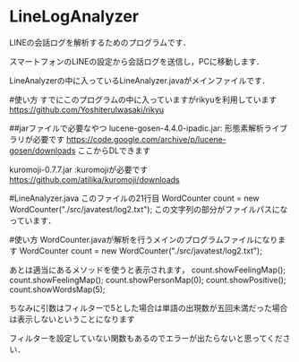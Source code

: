 # LineLogAnalyzer
LINEの会話ログを解析するためのプログラムです．

スマートフォンのLINEの設定から会話ログを送信し，PCに移動します．

LineAnalyzerの中に入っているLineAnalyzer.javaがメインファイルです．


#使い方
すでにこのプログラムの中に入っていますがrikyuを利用しています
https://github.com/YoshiteruIwasaki/rikyu

##jarファイルで必要なやつ
lucene-gosen-4.4.0-ipadic.jar: 形態素解析ライブラリが必要です
https://code.google.com/archive/p/lucene-gosen/downloads
ここからDLできます

kuromoji-0.7.7.jar :kuromojiが必要です
https://github.com/atilika/kuromoji/downloads


#LineAnalyzer.java
このファイルの21行目
WordCounter count = new WordCounter("./src/javatest/log2.txt");
この文字列の部分がファイルパスになっています．

#使い方
WordCounter.javaが解析を行うメインのプログラムファイルになります
WordCounter count = new WordCounter("./src/javatest/log2.txt");

あとは適当にあるメソッドを使うと表示されます，
count.showFeelingMap();
count.showFeelingMap();
count.showPersonMap(0);
count.showPositive();
count.showWordsMap(5);

ちなみに引数はフィルターで5とした場合は単語の出現数が五回未満だった場合は表示しないということになります

フィルターを設定していない関数もあるのでエラーが出たらないと思ってください．

